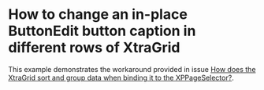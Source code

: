 # How to change an in-place ButtonEdit button caption in different rows of XtraGrid


<p>This example demonstrates the workaround provided in issue <a href="https://www.devexpress.com/Support/Center/p/A992">How does the XtraGrid sort and group data when binding it to the XPPageSelector?</a>.</p>

<br/>


